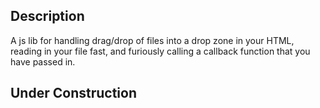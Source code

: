 ## Description ##
A js lib for handling drag/drop of files into a drop zone in your HTML, reading in your file fast, and furiously calling a callback function that you have passed in.

## Under Construction ##
